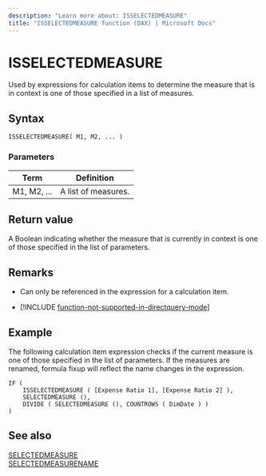 ```yaml
---
description: "Learn more about: ISSELECTEDMEASURE"
title: "ISSELECTEDMEASURE function (DAX) | Microsoft Docs"
---
```

# ISSELECTEDMEASURE

Used by expressions for calculation items to determine the measure that is in context is one of those specified in a list of measures. 

## Syntax  
  
```dax
ISSELECTEDMEASURE( M1, M2, ... )  
```
  
### Parameters  
  
|Term|Definition|  
|--------|--------------|  
|M1, M2, ...|A list of measures.|  
  
## Return value  

A Boolean indicating whether the measure that is currently in context is one of those specified in the list of parameters. 

## Remarks

- Can only be referenced in the expression for a calculation item.

- [!INCLUDE [function-not-supported-in-directquery-mode](includes/function-not-supported-in-directquery-mode.md)]

## Example  

The following calculation item expression checks if the current measure is one of those specified in the list of parameters. If the measures are renamed, formula fixup will reflect the name changes in the expression.
  
```dax
IF (
    ISSELECTEDMEASURE ( [Expense Ratio 1], [Expense Ratio 2] ),
    SELECTEDMEASURE (),
    DIVIDE ( SELECTEDMEASURE (), COUNTROWS ( DimDate ) )
)

```
  
## See also

[SELECTEDMEASURE](selectedmeasure-function-dax.md)  
[SELECTEDMEASURENAME](selectedmeasurename-function-dax.md)   
